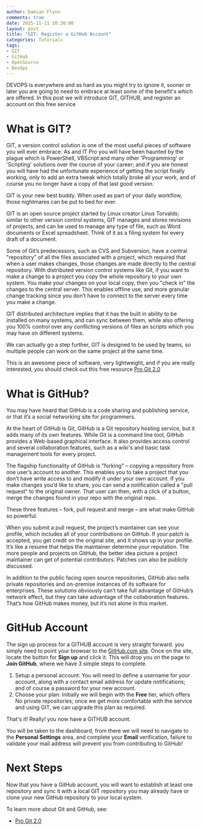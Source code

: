 ```yaml
---
author: Damian Flynn
comments: true
date: 2015-11-11 20:30:00
layout: post
title: "GIT: Register a GitHub Account"
categories: Tutorials
tags:
- GIT
- GitHub
- OpenSource
- DevOps
---
```



DEVOPS is everywhere and as hard as you might try to ignore it, sooner or later you are going to need to embrace at least some of the benefit's which are offered. In this post we will introduce GIT, GITHUB, and register an account on this free service

# What is GIT?

GIT, a version control solution is one of the most useful pieces of software you will ever embrace. As and IT Pro you will have been haunted by the plague which is PowerShell, VBScript and many other 'Programming' or 'Scripting' solutions over the course of your career; and if you are honest you will have had the unfortunate experience of getting the script finally working, only to add an extra tweak which totally broke all your work, and of course you no longer have a copy of that last good version.

GIT is your new best buddy. When used as part of your daily workflow, those nightmares can be put to bed for ever.

GIT is an open source project started by Linux creator Linus Torvalds; similar to other version control systems, GIT manages and stores revisions of projects, and can be used to manage any type of file, such as Word documents or Excel spreadsheet. Think of it as a filing system for every draft of a document.

Some of Git’s predecessors, such as CVS and Subversion, have a central "repository" of all the files associated with a project, which required that when a user makes changes, those changes are made directly to the central repository. With distributed version control systems like Git, if you want to make a change to a project you copy the whole repository to your own system. You make your changes on your local copy, then you "check in" the changes to the central server. This enables offline use, and more granular change tracking since you don’t have to connect to the server every time you make a change.

GIT distributed architecture implies that it has the built in ability to be installed on many systems, and can sync between them, while also offering you 100% control over any conflicting versions of files an scripts which you may have on different systems.

We can actually go a step further, GIT is designed to be used by teams, so multiple people can work on the same project at the same time.

This is an awesome piece of software, very lightweight, and if you are really interested, you should check out this free resource [Pro Git 2.0](https://git-scm.com/book)


# What is GitHub?

You may have heard that GitHub is a code sharing and publishing service, or that it’s a social networking site for programmers.

At the heart of GitHub is Git, GitHub is a Git repository hosting service, but it adds many of its own features. While Git is a command line tool, GitHub provides a Web-based graphical interface. It also provides access control and several collaboration features, such as a wiki's and basic task management tools for every project.

The flagship functionality of GitHub is "forking" – copying a repository from one user’s account to another. This enables you to take a project that you don’t have write access to and modify it under your own account. If you make changes you’d like to share, you can send a notification called a "pull request" to the original owner. That user can then, with a click of a button, merge the changes found in your repo with the original repo.

These three features – fork, pull request and merge – are what make GitHub so powerful.

When you submit a pull request, the project’s maintainer can see your profile, which includes all of your contributions on GitHub. If your patch is accepted, you get credit on the original site, and it shows up in your profile. It’s like a resume that helps the maintainer determine your reputation. The more people and projects on GitHub, the better idea picture a project maintainer can get of potential contributors. Patches can also be publicly discussed.

In addition to the public facing open source repositories, GitHub also sells private repositories and on-premise instances of its software for enterprises. These solutions obviously can’t take full advantage of GitHub’s network effect, but they can take advantage of the collaboration features. That’s how GitHub makes money, but it’s not alone in this market.

# GitHub Account

The sign up process for a GITHUB account is very straight forward. you simply need to point your browser to the [GitHub.com site](https://github.com). Once on the site, locate the button for **Sign up** and click it. This will drop you on the page to **Join GitHub**, where we have 3 simple steps to complete.

1. Setup a personal account:  You will need to define a username for your account, along with a contact email address for update notifications; and of course a password for your new account.
2. Choose your plan:  Initially we will begin with the **Free** tier, which offers No private repositories; once we get more comfortable with the service and using GIT, we can upgrade this plan as required.

That's it! Really! you now have a GITHUB account.

You will be taken to the dashboard, from there we will need to navigate to the **Personal Settings** area, and complete your **Email** verification, failure to validate your mail address will prevent you from contributing to GitHub!

# Next Steps

Now that you have a GitHub account, you will want to establish at least one repository and sync it with a local GIT repository you may already have or clone your new GitHub repository to your local system.

To learn more about Git and GitHub, see:

- [Pro Git 2.0](https://git-scm.com/book)
